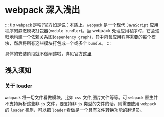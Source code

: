 # webpack 深入浅出

::: tip
`webpack` 是啥?官方如是说：本质上，`webpack` 是一个现代 `JavaScript` 应用程序的静态模块打包器(`module bundler`)。当 webpack 处理应用程序时，它会递归地构建一个依赖关系图(`dependency graph`)，其中包含应用程序需要的每个模块，然后将所有这些模块打包成一个或多个 `bundle`。
:::

具体的安装阶段就不做阐述啦，详见官方[这里](https://www.webpackjs.com/guides/)

## 浅入须知

### 关于 loader

`webpack` 将一切文件看做模块，比如 `css` 文件,图片文件等等。可 `webpack` 原生并不支持解析这些非 `js` 文件，要支持非 `js` 类型的文件的话，则需要使用 `webpack` 的 `loader` 机制，可以把 `loader` 看做是一个具有文件转换功能的翻译员。

```javascript
```
